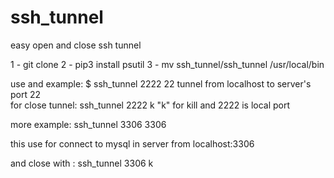 # ssh_tunnel
easy open and close ssh tunnel

1 - git clone
2 - pip3 install psutil
3 - mv ssh_tunnel/ssh_tunnel /usr/local/bin

use and example:
$ ssh_tunnel 2222 22
tunnel from localhost to server's port 22  
for close tunnel:
ssh_tunnel 2222 k
"k" for kill and 2222 is local port


more example:
ssh_tunnel 3306 3306

this use for connect to mysql in server from localhost:3306

and close with :
ssh_tunnel 3306 k
